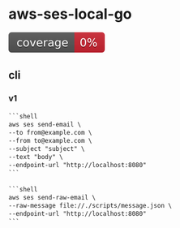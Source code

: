 # aws-ses-local-go

![coverage](https://raw.githubusercontent.com/k-narusawa/aws-ses-local-go/badges/.badges/main/coverage.svg)

## cli

### v1

    ```shell
    aws ses send-email \
    --to from@example.com \
    --from to@example.com \
    --subject "subject" \
    --text "body" \
    --endpoint-url "http://localhost:8080"
    ```

    ```shell
    aws ses send-raw-email \
    --raw-message file://./scripts/message.json \
    --endpoint-url "http://localhost:8080"
    ```
